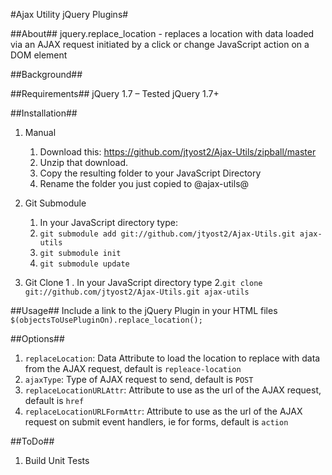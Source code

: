 #Ajax Utility jQuery Plugins#
	
##About##
jquery.replace_location - replaces a location with data loaded via an AJAX request initiated by a click or change JavaScript action on a DOM element

##Background##
	
##Requirements##
jQuery 1.7 &ndash; Tested jQuery 1.7+

##Installation##
1. Manual
	1. Download this: https://github.com/jtyost2/Ajax-Utils/zipball/master
	2. Unzip that download.
	3. Copy the resulting folder to your JavaScript Directory
	4. Rename the folder you just copied to @ajax-utils@

2. Git Submodule
	1. In your JavaScript directory type:
	2. `git submodule add git://github.com/jtyost2/Ajax-Utils.git ajax-utils`
	3. `git submodule init`
	4. `git submodule update`

3. Git Clone
	1 . In your JavaScript directory type
	2.`git clone git://github.com/jtyost2/Ajax-Utils.git ajax-utils`

##Usage##
Include a link to the jQuery Plugin in your HTML files
`$(objectsToUsePluginOn).replace_location();`

##Options##
1. `replaceLocation`: Data Attribute to load the location to replace with data from the AJAX request, default is `repleace-location`
2. `ajaxType`: Type of AJAX request to send, default is `POST`
3. `replaceLocationURLAttr`: Attribute to use as the url of the AJAX request, default is `href`
4. `replaceLocationURLFormAttr`: Attribute to use as the url of the AJAX request on submit event handlers, ie for  forms, default is `action`
	
##ToDo##
1. Build Unit Tests